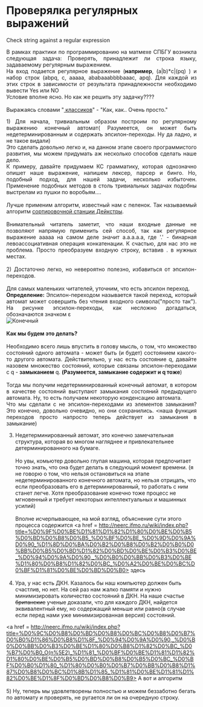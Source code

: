 # Проверялка регулярных выражений
Check string against a regular expression
<p align = justify>
В рамках практики по программированию на матмехе СПБГУ возникла следующая задача:
Проверять, принадлежит ли строка языку, задаваемому регулярным выражением.<br>
На вход подается регулярное выражение (<b>например</b>, (a|b)*c|(pq) ) и набор строк (abpq, c, aaaaa, ababaaabbbbaaac, apq).
Для каждой из этих строк в зависимости от результата принадлежности необходимо вывести Yes или NO
<br>
Условие вполне ясно. Но как же решить эту задачку????
<br> <br>
Выражаясь словами  "<a href = http://www.math.spbu.ru/user/dlebedin/centre.html> классиков</a>" - "Как, как.. Очень просто."
</p>
<p align = justify>
1) Для начала, тривиальным образом построим по регулярному выражению конечный автомат( Разумеется, он может быть недетерминированным и содержать эпсилон-переходы. Ну да ладно, и не такое видали)<br>
Это сделать довольно легко и, на данном этапе своего программистого развития, мы можем придумать аж несколько способов сделать наше дело. <br> К примеру, давайте придумаем КС грамматику, которая однозначно опишет наше выражение, напишем лексер, парсер и бинго. Но, подобный подход, для нашей задачи, несколько избыточен. Применение подобных методов в столь тривиальных задачах подобны выстрелам из пушки по воробьям.... <br><br>
Лучше применим алгоритм, известный нам с пеленок.  Так называемый алгоритм <a href = https://ru.wikipedia.org/wiki/%D0%90%D0%BB%D0%B3%D0%BE%D1%80%D0%B8%D1%82%D0%BC_%D1%81%D0%BE%D1%80%D1%82%D0%B8%D1%80%D0%BE%D0%B2%D0%BE%D1%87%D0%BD%D0%BE%D0%B9_%D1%81%D1%82%D0%B0%D0%BD%D1%86%D0%B8%D0%B8"> сортировочной станции Дейкстры</a>.
<br><br>
Внимательный читатель заметит, что наши входные данные не позволяют напрямую применить сей способ, так как регулярное выражение aaaaa на самом деле значит a.a.a.a.a, где '.' - бинарная левоассоциативная операция конкатенации. К счастью, для нас это не проблема. Просто преобразуем входную строку, вставив . в нужных местах.<br><br>
2) Достаточно легко, но невероятно полезно, избавиться от эпсилон-переходов. <br><br> Для самых маленьких читателей, уточним, что есть эпсилон переход. <br> <b>Определение: </b> Эпсилон-переходом называется такой переход, который автомат может совершить без чтения входного символа("просто так"). На рисунке эпсилон-переходы, как несложно догадаться, обозначаются значком ε<br> 
<img src = http://data3.floomby.com/files/share/13_3_2015/3/te3wgbfovEevWoIYrHCUrQ.jpg alt = Конечный автомат с эпсилон-переходами >
 <br><br>
<b> Как мы будем это делать?</b> <br><br> Необходимо всего лишь впустить в голову мысль, о том, что множество состояний одного автомата - может быть (и будет) состоянием какого-то другого автомата. Действительно, у нас есть состояние q, давайте назовем множество состояний, которые связаны эпсилон-переходами с q - <b> замыканием</b> q. <b>(Разумеется, замыкание содержит и q тоже</b>)<br> 
<br>Тогда мы получим недетерминированный конечный автомат, в котором в качестве состояний выступают замыкания состояний предыдущего автомата. Ну, то есть получаем некоторую конденсацию автомата. <br>
Что мы сделали с не эпсилон-переходами из элементов замыкания? Это конечно, довольно очевидно, но они сохранились.
<наша функция переходов просто напросто теперь действует из замыкания в замыкание)

3) Недетерминированный автомат, это конечно замечательная структура, которая во многом нагляднее и привлекательнее детерминированного на бумаге. <br><br>Но увы, комьютер довольно глупая машина, которая предпочитает точно знать, что она будет делать в следующий момент времени. 
(я не говорю о том, что нельзя остановиться на этапе недетерминированного конечного автомата, но нельзя отрицать, что если преобразовать его в детерминированный, то работать с ним станет легче. Хотя преобразование конечно тоже процесс не мгновенный и требует некоторых интеллектуальных и машинных усилий)<br><br>
Вполне исчерпывающее, на мой взгляд, объяснение сути этого процесса содержится <a href = http://neerc.ifmo.ru/wiki/index.php?title=%D0%9F%D0%BE%D1%81%D1%82%D1%80%D0%BE%D0%B5%D0%BD%D0%B8%D0%B5_%D0%BF%D0%BE_%D0%9D%D0%9A%D0%90_%D1%8D%D0%BA%D0%B2%D0%B8%D0%B2%D0%B0%D0%BB%D0%B5%D0%BD%D1%82%D0%BD%D0%BE%D0%B3%D0%BE_%D0%94%D0%9A%D0%90,_%D0%B0%D0%BB%D0%B3%D0%BE%D1%80%D0%B8%D1%82%D0%BC_%D0%A2%D0%BE%D0%BC%D0%BF%D1%81%D0%BE%D0%BD%D0%B0> здесь </a>
<br><br>
4) Ура, у нас есть ДКН. Казалось бы наш компьютер должен быть счастлив, но нет.
На сей раз нам жалко памяти и нужно минимизировать количество состояний в ДКН. 
На наше счастье <strike>британские</strike> ученые доказали, что для каждого ДКН, найдется эквивалентный ему, но содержащий меньше или равно(в случае если перед нами уже минимизированная версия) состояний.

<a href = http://neerc.ifmo.ru/wiki/index.php?title=%D0%9C%D0%B8%D0%BD%D0%B8%D0%BC%D0%B8%D0%B7%D0%B0%D1%86%D0%B8%D1%8F_%D0%94%D0%9A%D0%90,_%D0%B0%D0%BB%D0%B3%D0%BE%D1%80%D0%B8%D1%82%D0%BC_%D0%B7%D0%B0_O(n%5E2)_%D1%81_%D0%BF%D0%BE%D1%81%D1%82%D1%80%D0%BE%D0%B5%D0%BD%D0%B8%D0%B5%D0%BC_%D0%BF%D0%B0%D1%80_%D1%80%D0%B0%D0%B7%D0%BB%D0%B8%D1%87%D0%B8%D0%BC%D1%8B%D1%85_%D1%81%D0%BE%D1%81%D1%82%D0%BE%D1%8F%D0%BD%D0%B8%D0%B9> А вот и алгоритм</a>
<br><br>
5) Ну, теперь мы удовлетворены полностью и можем беззаботно бегать по автомату и проверять, не ругается ли он на очередную строку.
</p>


